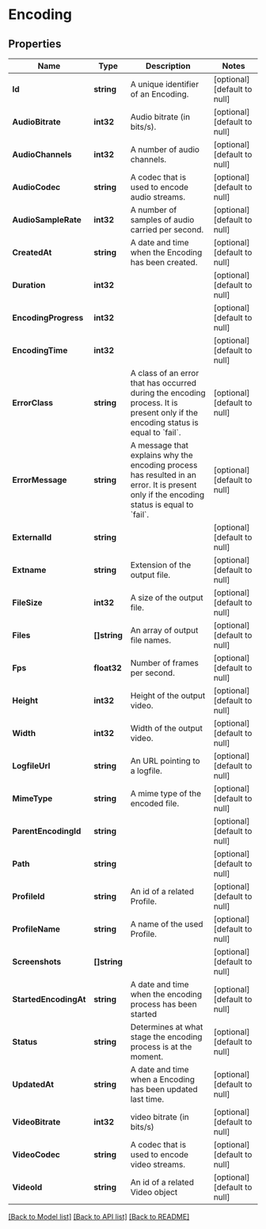 # Encoding

## Properties
Name | Type | Description | Notes
------------ | ------------- | ------------- | -------------
**Id** | **string** | A unique identifier of an Encoding. | [optional] [default to null]
**AudioBitrate** | **int32** | Audio bitrate (in bits/s). | [optional] [default to null]
**AudioChannels** | **int32** | A number of audio channels. | [optional] [default to null]
**AudioCodec** | **string** | A codec that is used to encode audio streams. | [optional] [default to null]
**AudioSampleRate** | **int32** | A number of samples of audio carried per second. | [optional] [default to null]
**CreatedAt** | **string** | A date and time when the Encoding has been created. | [optional] [default to null]
**Duration** | **int32** |  | [optional] [default to null]
**EncodingProgress** | **int32** |  | [optional] [default to null]
**EncodingTime** | **int32** |  | [optional] [default to null]
**ErrorClass** | **string** | A class of an error that has occurred during the encoding process. It is present only if the encoding status is equal to &#x60;fail&#x60;. | [optional] [default to null]
**ErrorMessage** | **string** | A message that explains why the encoding process has resulted in an error. It is present only if the encoding status is equal to &#x60;fail&#x60;. | [optional] [default to null]
**ExternalId** | **string** |  | [optional] [default to null]
**Extname** | **string** | Extension of the output file. | [optional] [default to null]
**FileSize** | **int32** | A size of the output file. | [optional] [default to null]
**Files** | **[]string** | An array of output file names. | [optional] [default to null]
**Fps** | **float32** | Number of frames per second. | [optional] [default to null]
**Height** | **int32** | Height of the output video. | [optional] [default to null]
**Width** | **int32** | Width of the output video. | [optional] [default to null]
**LogfileUrl** | **string** | An URL pointing to a logfile. | [optional] [default to null]
**MimeType** | **string** | A mime type of the encoded file. | [optional] [default to null]
**ParentEncodingId** | **string** |  | [optional] [default to null]
**Path** | **string** |  | [optional] [default to null]
**ProfileId** | **string** | An id of a related Profile. | [optional] [default to null]
**ProfileName** | **string** | A name of the used Profile. | [optional] [default to null]
**Screenshots** | **[]string** |  | [optional] [default to null]
**StartedEncodingAt** | **string** | A date and time when the encoding process has been started | [optional] [default to null]
**Status** | **string** | Determines at what stage the encoding process is at the moment. | [optional] [default to null]
**UpdatedAt** | **string** | A date and time when a Encoding has been updated last time. | [optional] [default to null]
**VideoBitrate** | **int32** | video bitrate (in bits/s) | [optional] [default to null]
**VideoCodec** | **string** | A codec that is used to encode video streams. | [optional] [default to null]
**VideoId** | **string** | An id of a related Video object | [optional] [default to null]

[[Back to Model list]](../README.md#documentation-for-models) [[Back to API list]](../README.md#documentation-for-api-endpoints) [[Back to README]](../README.md)


